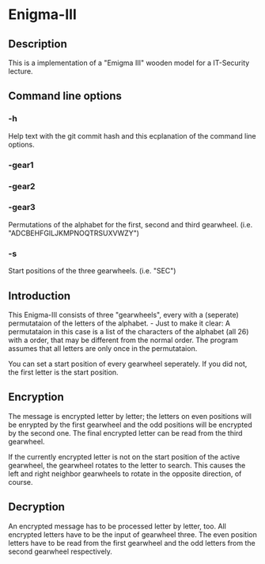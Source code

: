 # Enigma-III

## Description
This is a implementation of a "Emigma III" wooden model for a IT-Security lecture.

## Command line options
### -h
Help text with the git commit hash and this ecplanation of the command line options.
### -gear1 <alphabet permutation>
### -gear2 <alphabet permutation>
### -gear3 <alphabet permutation>
Permutations of the alphabet for the first, second and third gearwheel. (i.e. "ADCBEHFGILJKMPNOQTRSUXVWZY")
### -s <start positions>
Start positions of the three gearwheels. (i.e. "SEC")

## Introduction
This Enigma-III consists of three "gearwheels", every with a (seperate) permutataion of the letters of the alphabet. - Just to make it clear: A permutataion in this case is a list of the characters of the alphabet (all 26) with a order, that may be different from the normal order. The program assumes that all letters are only once in the permutataion.

You can set a start position of every gearwheel seperately. If you did not, the first letter is the start position.

## Encryption
The message is encrypted letter by letter; the letters on even positions will be enrypted by the first gearwheel and the odd positions will be encrypted by the second one. The final encrypted letter can be read from the third gearwheel.

If the currently encrypted letter is not on the start position of the active gearwheel, the gearwheel rotates to the letter to search. This causes the left and right neighbor gearwheels to rotate in the opposite direction, of course.

## Decryption
An encrypted message has to be processed letter by letter, too. All encrypted letters have to be the input of gearwheel three. The even position letters have to be read from the first gearwheel and the odd letters from the second gearwheel respectively.
